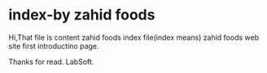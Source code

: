 # index-by zahid foods

Hi,That file is content zahid foods index file(index means) zahid foods web site first introductino page.

Thanks for read.
LabSoft.
